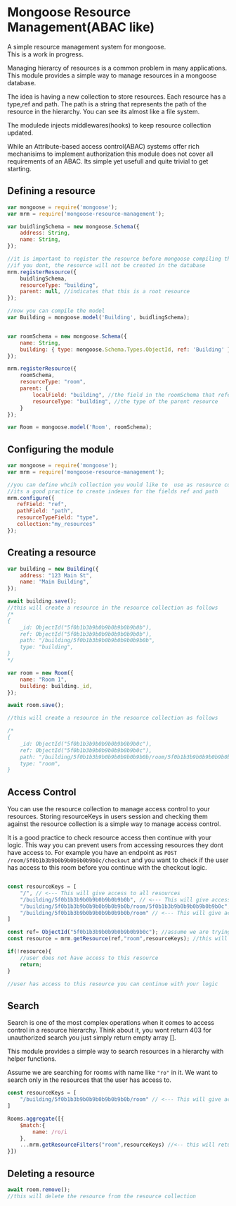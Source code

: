 # Mongoose Resource Management(ABAC like)

A simple resource management system for mongoose.  
This is a work in progress.

Managing hierarcy of resources is a common problem in many applications. This module
provides a simple way to manage resources in a mongoose database. 

The idea is having a new collection to store resources. Each resource has a type,ref and  path.
The path is a string that represents the path of the resource in the hierarchy. You can see its almost like a file system.

The modulede injects middlewares(hooks) to keep resource collection updated.

While an Attribute-based access control(ABAC) systems offer rich mechanisims to implement authorization
this module does not cover all requirements of an ABAC. Its simple yet usefull and quite trivial to get starting.


## Defining a resource

```javascript
var mongoose = require('mongoose');
var mrm = require('mongoose-resource-management');

var buidlingSchema = new mongoose.Schema({
    address: String,
    name: String,
});

//it is important to register the resource before mongoose compiling the model 
//if you dont, the resource will not be created in the database
mrm.registerResource({
    buidlingSchema,
    resourceType: "building",
    parent: null, //indicates that this is a root resource
});

//now you can compile the model
var Building = mongoose.model('Building', buidlingSchema);


var roomSchema = new mongoose.Schema({
    name: String,
    building: { type: mongoose.Schema.Types.ObjectId, ref: 'Building' },
});

mrm.registerResource({
    roomSchema,
    resourceType: "room",
    parent: {
        localField: "building", //the field in the roomSchema that references the parent resource
        resourceType: "building", //the type of the parent resource
    }
});

var Room = mongoose.model('Room', roomSchema);

```

## Configuring the module

```javascript
var mongoose = require('mongoose');
var mrm = require('mongoose-resource-management');

//you can define whcih collection you would like to  use as resource collection
//its a good practice to create indexes for the fields ref and path
mrm.configure({
   refField: "ref",
   pathField: "path",
   resourceTypeField: "type",
   collection:"my_resources"
});
```

## Creating a resource

```javascript
var building = new Building({
    address: "123 Main St",
    name: "Main Building",
});

await building.save();
//this will create a resource in the resource collection as follows
/*
{
    _id: ObjectId("5f0b1b3b9b0b9b0b9b0b9b0b"),
    ref: ObjectId("5f0b1b3b9b0b9b0b9b0b9b0b"),
    path: "/building/5f0b1b3b9b0b9b0b9b0b9b0b",
    type: "building",
}
*/

var room = new Room({
    name: "Room 1",
    building: building._id,
});

await room.save();

//this will create a resource in the resource collection as follows

/*
{
    _id: ObjectId("5f0b1b3b9b0b9b0b9b0b9b0c"),
    ref: ObjectId("5f0b1b3b9b0b9b0b9b0b9b0c"),
    path: "/building/5f0b1b3b9b0b9b0b9b0b9b0b/room/5f0b1b3b9b0b9b0b9b0b9b0c",
    type: "room",
}
```


## Access Control

You can use the resource collection to manage access control to your resources. Storing resourceKeys in users session and checking them against the resource collection is a simple way to manage access control.

 It is a good practice to check resource access then continue with your logic. This way you can prevent users from accessing resources they dont have access to. For example you have an endpoint as `POST /room/5f0b1b3b9b0b9b0b9b0b9b0c/checkout` and you want to check if the user has access to this room before you continue with the checkout logic.
 
```javascript

const resourceKeys = [
    "/", // <--- This will give access to all resources
    "/building/5f0b1b3b9b0b9b0b9b0b9b0b", // <--- This will give access to all resources under this building
    "/building/5f0b1b3b9b0b9b0b9b0b9b0b/room/5f0b1b3b9b0b9b0b9b0b9b0c", // <--- This will give access to this room only
    "/building/5f0b1b3b9b0b9b0b9b0b9b0b/room" // <--- This will give access to all rooms under this building
]

const ref= ObjectId("5f0b1b3b9b0b9b0b9b0b9b0c"); //assume we are trying to access this room
const resource = mrm.getResource(ref,"room",resourceKeys); //this will return the resource if the user has access to it, otherwise it will return null

if(!resource){
    //user does not have access to this resource
    return;
}

//user has access to this resource you can continue with your logic


```

## Search

Search is one of the most complex operations when it comes to access control in a resource hierarchy.
Think about it, you wont return 403 for unauthorized search you just simply return empty array [].

This module provides a simple way to search resources in a hierarchy with helper functions.

Assume we are searching for rooms with name like `"ro"` in it. We want to search only in the resources that the user has access to.

```javascript
const resourceKeys = [
    "/building/5f0b1b3b9b0b9b0b9b0b9b0b/room" // <--- This will give access to all rooms under 5f0b1b3b9b0b9b0b9b0b9b0b building
]

Rooms.aggregate([{
    $match:{
        name: /ro/i
    },
    ...mrm.getResourceFilters("room",resourceKeys) //<-- this will return the filters that will limit the search to the resources that the user has access to
}])

```




## Deleting a resource

```javascript
await room.remove();
//this will delete the resource from the resource collection
```

